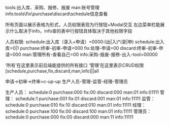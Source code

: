 tools:出入库、采购、报修、报废
man:账号管理
info:tools\fix\purchase\discard\schedule信息查看

所有页面以展示表格为形式，人员权限表现为行按钮+Modal交互
左边菜单栏能展示什么取决于info，info查的表中行按钮具体取决于其他权限字段

人员权限:
schedule:出入库（录入+申请）=0000:(出|入)*(录|申)
schedule:出入库=0|1
purchase:终审-初审-申请=000
fix:处理-申请=00
discard:终审-初审-申请=000
man:管理所有-查看自己=00
info:采购-报废-报修-出入-tool=00000

‘所有’在这里表示前后端能提供的所有接口
‘管理’在这里表示CRUD权限
[schedule,purchase,fix,discard,man,info]||all

申请->初审->终审=c-up-up
生产人员-管理-监管-经理-管理员

生产人员：
schedule:0
purchase:000
fix:00
discard:000
man:01
info:01111
管理：
schedule:1
purchase:001
fix:01
discard:001
man:01
info:11111
监管：
schedule:0
purchase:010
fix:10
discard:010
man:01
info:11111
经理：
schedule:0
purchase:100
fix:00
discard:100
man:01
info:11111
管理员：
schedule:0
purchase:000
fix:00
discard:000
man:11
info:11111

